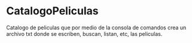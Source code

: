 # CatalogoPeliculas
Catalogo de peliculas que por medio de la consola de comandos crea un archivo txt donde se escriben, buscan, listan, etc, las peliculas.
